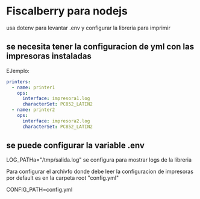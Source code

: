 # Fiscalberry para nodejs

usa dotenv para levantar .env y configurar la libreria para imprimir

## se necesita tener la configuracion de yml con las impresoras instaladas

EJemplo:

```yml
printers:
  - name: printer1
    ops:
      interface: impresora1.log
      characterSet: PC852_LATIN2
  - name: printer2
    ops:
      interface: impresora2.log
      characterSet: PC852_LATIN2

```

## se puede configurar la variable .env

LOG_PATHa="/tmp/salida.log"
se configura para mostrar logs de la libreria

Para configurar el archivfo donde debe leer la configuracion de impresoras
por default es en la carpeta root "config.yml"

CONFIG_PATH=config.yml
